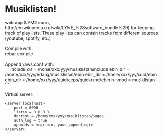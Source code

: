 <h1>Musiklistan!</h1>
web app (LYME stack, http://en.wikipedia.org/wiki/LYME_%28software_bundle%29) for keeping track of play lists.
These play lists can contain tracks from different sources (youtube, spotify, etc.)
<br/><br/>
Compile with:<br/>
rebar compile<br/>
<br/>
Append yaws.conf with: <br/>
```
include_dir = /home/xxx/yyy/musiklistan/include
ebin_dir = /home/xxx/yyy/erlang/musiklistan/ebin
ebin_dir = /home/xxx/yyy/uuid/ebin
ebin_dir = /home/xxx/yyy/uuid/deps/quickrand/ebin
runmod = musiklistan
```

Virtual server:
```
<server localhost>
    port = 8000
    listen = 0.0.0.0
    docroot = /home/xxx/yyy/musiklistan/pages
    auth_log = true
    appmods = <cgi-bin, yaws_appmod_cgi>
</server>
```